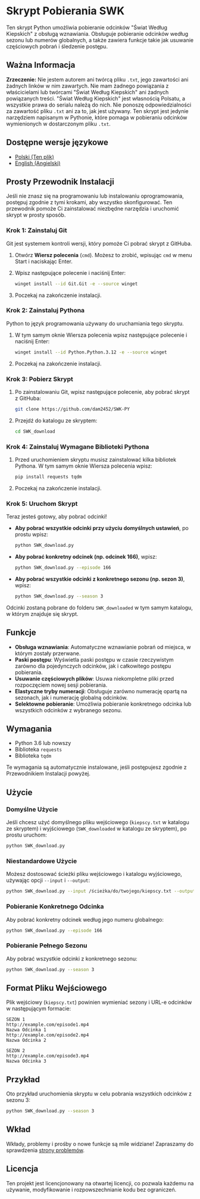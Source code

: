 # Skrypt Pobierania SWK

Ten skrypt Python umożliwia pobieranie odcinków "Świat Według Kiepskich" z obsługą wznawiania. Obsługuje pobieranie odcinków według sezonu lub numerów globalnych, a także zawiera funkcje takie jak usuwanie częściowych pobrań i śledzenie postępu.

## Ważna Informacja

**Zrzeczenie:** Nie jestem autorem ani twórcą pliku `.txt`, jego zawartości ani żadnych linków w nim zawartych. Nie mam żadnego powiązania z właścicielami lub twórcami "Świat Według Kiepskich" ani żadnych powiązanych treści. "Świat Według Kiepskich" jest własnością Polsatu, a wszystkie prawa do serialu należą do nich. Nie ponoszę odpowiedzialności za zawartość pliku `.txt` ani za to, jak jest używany. Ten skrypt jest jedynie narzędziem napisanym w Pythonie, które pomaga w pobieraniu odcinków wymienionych w dostarczonym pliku `.txt`.

## Dostępne wersje językowe

- [Polski (Ten plik)](README.pl.md)
- [English (Angielski)](README.md)

## Prosty Przewodnik Instalacji

Jeśli nie znasz się na programowaniu lub instalowaniu oprogramowania, postępuj zgodnie z tymi krokami, aby wszystko skonfigurować. Ten przewodnik pomoże Ci zainstalować niezbędne narzędzia i uruchomić skrypt w prosty sposób.

### Krok 1: Zainstaluj Git

Git jest systemem kontroli wersji, który pomoże Ci pobrać skrypt z GitHuba.

1. Otwórz **Wiersz polecenia** (`cmd`). Możesz to zrobić, wpisując `cmd` w menu Start i naciskając Enter.
2. Wpisz następujące polecenie i naciśnij Enter:

   ```bash
   winget install --id Git.Git -e --source winget
   ```

3. Poczekaj na zakończenie instalacji.

### Krok 2: Zainstaluj Pythona

Python to język programowania używany do uruchamiania tego skryptu.

1. W tym samym oknie Wiersza polecenia wpisz następujące polecenie i naciśnij Enter:

   ```bash
   winget install --id Python.Python.3.12 -e --source winget
   ```

2. Poczekaj na zakończenie instalacji.

### Krok 3: Pobierz Skrypt

1. Po zainstalowaniu Git, wpisz następujące polecenie, aby pobrać skrypt z GitHuba:

   ```bash
   git clone https://github.com/dam2452/SWK-PY
   ```

2. Przejdź do katalogu ze skryptem:

   ```bash
   cd SWK_download
   ```

### Krok 4: Zainstaluj Wymagane Biblioteki Pythona

1. Przed uruchomieniem skryptu musisz zainstalować kilka bibliotek Pythona. W tym samym oknie Wiersza polecenia wpisz:

   ```bash
   pip install requests tqdm
   ```

2. Poczekaj na zakończenie instalacji.

### Krok 5: Uruchom Skrypt

Teraz jesteś gotowy, aby pobrać odcinki!

- **Aby pobrać wszystkie odcinki przy użyciu domyślnych ustawień**, po prostu wpisz:

  ```bash
  python SWK_download.py
  ```

- **Aby pobrać konkretny odcinek (np. odcinek 166)**, wpisz:

  ```bash
  python SWK_download.py --episode 166
  ```

- **Aby pobrać wszystkie odcinki z konkretnego sezonu (np. sezon 3)**, wpisz:

  ```bash
  python SWK_download.py --season 3
  ```

Odcinki zostaną pobrane do folderu `SWK_downloaded` w tym samym katalogu, w którym znajduje się skrypt.

## Funkcje

- **Obsługa wznawiania**: Automatyczne wznawianie pobrań od miejsca, w którym zostały przerwane.
- **Paski postępu**: Wyświetla paski postępu w czasie rzeczywistym zarówno dla pojedynczych odcinków, jak i całkowitego postępu pobierania.
- **Usuwanie częściowych plików**: Usuwa niekompletne pliki przed rozpoczęciem nowej sesji pobierania.
- **Elastyczne tryby numeracji**: Obsługuje zarówno numerację opartą na sezonach, jak i numerację globalną odcinków.
- **Selektowne pobieranie**: Umożliwia pobieranie konkretnego odcinka lub wszystkich odcinków z wybranego sezonu.

## Wymagania

- Python 3.6 lub nowszy
- Biblioteka `requests`
- Biblioteka `tqdm`

Te wymagania są automatycznie instalowane, jeśli postępujesz zgodnie z Przewodnikiem Instalacji powyżej.

## Użycie

### Domyślne Użycie

Jeśli chcesz użyć domyślnego pliku wejściowego (`kiepscy.txt` w katalogu ze skryptem) i wyjściowego (`SWK_downloaded` w katalogu ze skryptem), po prostu uruchom:

```bash
python SWK_download.py
```

### Niestandardowe Użycie

Możesz dostosować ścieżki pliku wejściowego i katalogu wyjściowego, używając opcji `--input` i `--output`:

```bash
python SWK_download.py --input /ścieżka/do/twojego/kiepscy.txt --output /ścieżka/do/katalogu/wyjściowego
```

### Pobieranie Konkretnego Odcinka

Aby pobrać konkretny odcinek według jego numeru globalnego:

```bash
python SWK_download.py --episode 166
```

### Pobieranie Pełnego Sezonu

Aby pobrać wszystkie odcinki z konkretnego sezonu:

```bash
python SWK_download.py --season 3
```

## Format Pliku Wejściowego

Plik wejściowy (`kiepscy.txt`) powinien wymieniać sezony i URL-e odcinków w następującym formacie:

```plaintext
SEZON 1
http://example.com/episode1.mp4
Nazwa Odcinka 1
http://example.com/episode2.mp4
Nazwa Odcinka 2

SEZON 2
http://example.com/episode3.mp4
Nazwa Odcinka 3
```

## Przykład

Oto przykład uruchomienia skryptu w celu pobrania wszystkich odcinków z sezonu 3:

```bash
python SWK_download.py --season 3
```

## Wkład

Wkłady, problemy i prośby o nowe funkcje są mile widziane! Zapraszamy do sprawdzenia [strony problemów](https://github.com/yourusername/SWK_download/issues).

## Licencja

Ten projekt jest licencjonowany na otwartej licencji, co pozwala każdemu na używanie, modyfikowanie i rozpowszechnianie kodu bez ograniczeń.